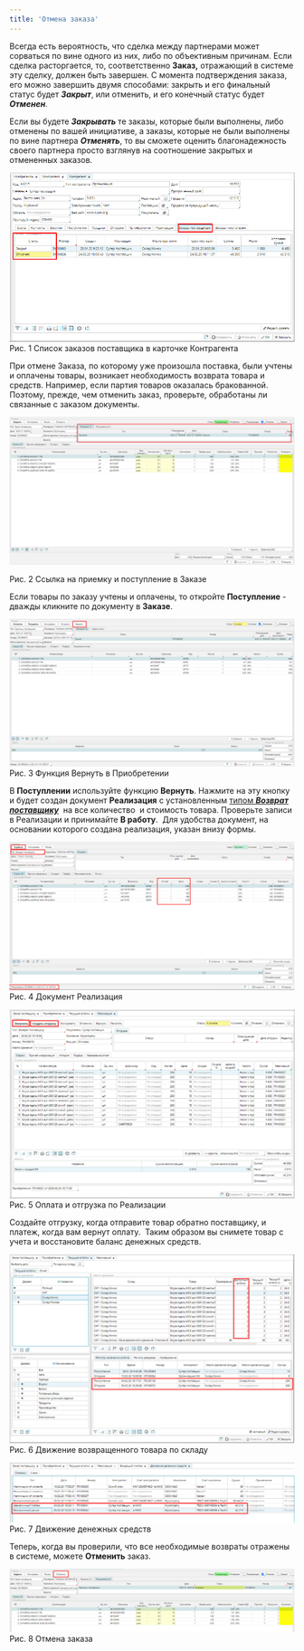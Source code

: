 ```yaml
---
title: 'Отмена заказа'
---
```


Всегда есть вероятность, что сделка между партнерами может сорваться по вине одного из них, либо по объективным причинам. Если сделка расторгается, то, соответственно **Заказ,** отражающий в системе эту сделку, должен быть завершен. С момента подтверждения заказа, его можно завершить двумя способами: закрыть и его финальный статус будет ***Закрыт***, или отменить, и его конечный статус будет ***Отменен***. 

Если вы будете ***Закрывать*** те заказы, которые были выполнены, либо отменены по вашей инициативе, а заказы, которые не были выполнены по вине партнера ***Отменять***, то вы сможете оценить благонадежность своего партнера просто взглянув на соотношение закрытых и отмененных заказов. 

![](attachments/1146905/1147383.png)  
Рис. 1 Список заказов поставщика в карточке Контрагента

  

При отмене Заказа, по которому уже произошла поставка, были учтены и оплачены товары, возникает необходимость возврата товара и средств. Например, если партия товаров оказалась бракованной. Поэтому, прежде, чем отменить заказ, проверьте, обработаны ли связанные с заказом документы. 

![](attachments/1146905/1147516.png)

Рис. 2 Ссылка на приемку и поступление в Заказе

  

Если товары по заказу учтены и оплачены, то откройте **Поступление** - дважды кликните по документу в **Заказе**. 

![](attachments/1146905/1147515.png)  
Рис. 3 Функция Вернуть в Приобретении 

  

В **Поступлении** используйте функцию **Вернуть**. Нажмите на эту кнопку и будет создан документ **Реализация** с установленным [типом ***Возврат поставщику***](Invoice_type.md)  на все количество  и стоимость товара. Проверьте записи в Реализации и принимайте **В работу**.  Для удобства документ, на основании которого создана реализация, указан внизу формы. 

![](attachments/1146905/1147522.png)  
Рис. 4 Документ Реализация

  

![](attachments/1146905/1147521.png)  
Рис. 5 Оплата и отгрузка по Реализации

  

Создайте отгрузку, когда отправите товар обратно поставщику, и платеж, когда вам вернут оплату.  Таким образом вы снимете товар с учета и восстановите баланс денежных средств. 

![](attachments/1146905/1147525.png)  
Рис. 6 Движение возвращенного товара по складу

  

![](attachments/1146905/1147524.png)  
Рис. 7 Движение денежных средств

  

Теперь, когда вы проверили, что все необходимые возвраты отражены в системе, можете **Отменить** заказ.

![](attachments/1146905/1147519.png)  
Рис. 8 Отмена заказа

  



  
